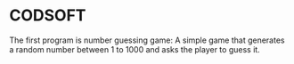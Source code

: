 # CODSOFT
The first program is number guessing game:
A simple game that generates a random number between 1 to 1000 and asks the player to guess it.
